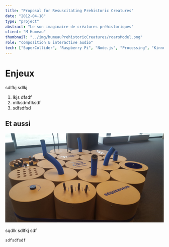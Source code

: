 ```yaml
---
title: "Proposal for Resuscitating Prehistoric Creatures"
date: "2012-04-18"
type: "project" 
abstract: "Le son imaginaire de créatures préhistoriques"
client: "M Humeau"
thumbnail: "../img/humeauPrehistoricCreatures/roarsModel.png"
role: "composition & interactive audio"
tech: ["SuperCollider", "Raspberry Pi", "Node.js", "Processing", "Kinnect SDK"]
---
```



# Enjeux 
sdlfkj sdlkj 

1. lkjs dfsdf
2. mlksdmflksdf
3. sdfsdfsd

## Et aussi

![Studio Electro](../img/philharmoniePetiteFabrique/electro.jpg)

sqdlk sdlfkj sdf

```
sdfsdfsdf
```
